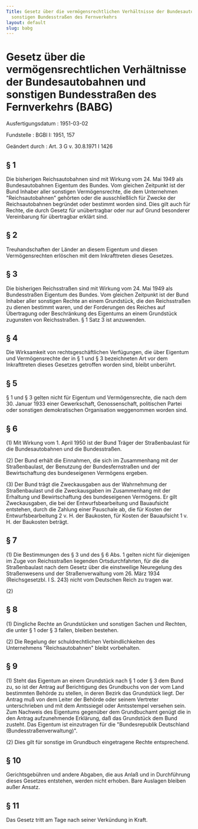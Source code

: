 ```yaml
---
Title: Gesetz über die vermögensrechtlichen Verhältnisse der Bundesautobahnen und
  sonstigen Bundesstraßen des Fernverkehrs
layout: default
slug: babg
---
```


# Gesetz über die vermögensrechtlichen Verhältnisse der Bundesautobahnen und sonstigen Bundesstraßen des Fernverkehrs (BABG)

Ausfertigungsdatum
:   1951-03-02

Fundstelle
:   BGBl I: 1951, 157

Geändert durch
:   Art. 3 G v. 30.8.1971 I 1426


## § 1

Die bisherigen Reichsautobahnen sind mit Wirkung vom 24. Mai 1949 als
Bundesautobahnen Eigentum des Bundes. Vom gleichen Zeitpunkt ist der
Bund Inhaber aller sonstigen Vermögensrechte, die dem Unternehmen
"Reichsautobahnen" gehörten oder die ausschließlich für Zwecke der
Reichsautobahnen begründet oder bestimmt worden sind. Dies gilt auch
für Rechte, die durch Gesetz für unübertragbar oder nur auf Grund
besonderer Vereinbarung für übertragbar erklärt sind.


## § 2

Treuhandschaften der Länder an diesem Eigentum und diesen
Vermögensrechten erlöschen mit dem Inkrafttreten dieses Gesetzes.


## § 3

Die bisherigen Reichsstraßen sind mit Wirkung vom 24. Mai 1949 als
Bundesstraßen Eigentum des Bundes. Vom gleichen Zeitpunkt ist der Bund
Inhaber aller sonstigen Rechte an einem Grundstück, die den
Reichsstraßen zu dienen bestimmt waren, und der Forderungen des
Reiches auf Übertragung oder Beschränkung des Eigentums an einem
Grundstück zugunsten von Reichsstraßen. § 1 Satz 3 ist anzuwenden.


## § 4

Die Wirksamkeit von rechtsgeschäftlichen Verfügungen, die über
Eigentum und Vermögensrechte der in § 1 und § 3 bezeichneten Art vor
dem Inkrafttreten dieses Gesetzes getroffen worden sind, bleibt
unberührt.


## § 5

§ 1 und § 3 gelten nicht für Eigentum und Vermögensrechte, die nach
dem 30. Januar 1933 einer Gewerkschaft, Genossenschaft, politischen
Partei oder sonstigen demokratischen Organisation weggenommen worden
sind.


## § 6

(1) Mit Wirkung vom 1. April 1950 ist der Bund Träger der
Straßenbaulast für die Bundesautobahnen und die Bundesstraßen.

(2) Der Bund erhält die Einnahmen, die sich im Zusammenhang mit der
Straßenbaulast, der Benutzung der Bundesfernstraßen und der
Bewirtschaftung des bundeseigenen Vermögens ergeben.

(3) Der Bund trägt die Zweckausgaben aus der Wahrnehmung der
Straßenbaulast und die Zweckausgaben im Zusammenhang mit der Erhaltung
und Bewirtschaftung des bundeseigenen Vermögens. Er gilt
Zweckausgaben, die bei der Entwurfsbearbeitung und Bauaufsicht
entstehen, durch die Zahlung einer Pauschale ab, die für Kosten der
Entwurfsbearbeitung 2 v. H. der Baukosten, für Kosten der Bauaufsicht
1 v. H. der Baukosten beträgt.


## § 7

(1) Die Bestimmungen des § 3 und des § 6 Abs. 1 gelten nicht für
diejenigen im Zuge von Reichsstraßen liegenden Ortsdurchfahrten, für
die die Straßenbaulast nach dem Gesetz über die einstweilige
Neuregelung des Straßenwesens und der Straßenverwaltung vom 26. März
1934 (Reichsgesetzbl. I S. 243) nicht vom Deutschen Reich zu tragen
war.

(2)


## § 8

(1) Dingliche Rechte an Grundstücken und sonstigen Sachen und Rechten,
die unter § 1 oder § 3 fallen, bleiben bestehen.

(2) Die Regelung der schuldrechtlichen Verbindlichkeiten des
Unternehmens "Reichsautobahnen" bleibt vorbehalten.


## § 9

(1) Steht das Eigentum an einem Grundstück nach § 1 oder § 3 dem Bund
zu, so ist der Antrag auf Berichtigung des Grundbuchs von der vom Land
bestimmten Behörde zu stellen, in deren Bezirk das Grundstück liegt.
Der Antrag muß von dem Leiter der Behörde oder seinem Vertreter
unterschrieben und mit dem Amtssiegel oder Amtsstempel versehen sein.
Zum Nachweis des Eigentums gegenüber dem Grundbuchamt genügt die in
den Antrag aufzunehmende Erklärung, daß das Grundstück dem Bund
zusteht. Das Eigentum ist einzutragen für die "Bundesrepublik
Deutschland (Bundesstraßenverwaltung)".

(2) Dies gilt für sonstige im Grundbuch eingetragene Rechte
entsprechend.


## § 10

Gerichtsgebühren und andere Abgaben, die aus Anlaß und in Durchführung
dieses Gesetzes entstehen, werden nicht erhoben. Bare Auslagen bleiben
außer Ansatz.


## § 11

Das Gesetz tritt am Tage nach seiner Verkündung in Kraft.

